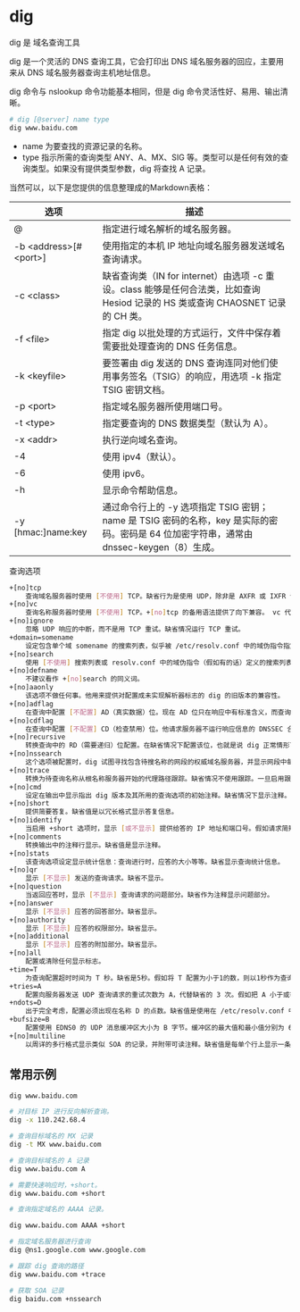 # dig

dig 是 域名查询工具

dig 是一个灵活的 DNS 查询工具，它会打印出 DNS 域名服务器的回应，主要用来从 DNS 域名服务器查询主机地址信息。

dig 命令与 nslookup 命令功能基本相同，但是 dig 命令灵活性好、易用、输出清晰。


```sh
# dig [@server] name type
dig www.baidu.com
```

- name 为要查找的资源记录的名称。
- type 指示所需的查询类型 ANY、A、MX、SIG 等。类型可以是任何有效的查询类型。如果没有提供类型参数，dig 将查找 A 记录。




当然可以，以下是您提供的信息整理成的Markdown表格：

| 选项           | 描述                                                                                                                   |
| -------------- | ---------------------------------------------------------------------------------------------------------------------- |
| @              | 指定进行域名解析的域名服务器。                                                                                          |
| -b \<address>[#\<port>] | 使用指定的本机 IP 地址向域名服务器发送域名查询请求。                                                                      |
| -c \<class>    | 缺省查询类（IN for internet）由选项 -c 重设。class 能够是任何合法类，比如查询 Hesiod 记录的 HS 类或查询 CHAOSNET 记录的 CH 类。     |
| -f \<file>     | 指定 dig 以批处理的方式运行，文件中保存着需要批处理查询的 DNS 任务信息。                                                 |
| -k \<keyfile>  | 要签署由 dig 发送的 DNS 查询连同对他们使用事务签名（TSIG）的响应，用选项 -k 指定 TSIG 密钥文档。                           |
| -p \<port>     | 指定域名服务器所使用端口号。                                                                                            |
| -t \<type>     | 指定要查询的 DNS 数据类型（默认为 A）。                                                                                |
| -x \<addr>     | 执行逆向域名查询。                                                                                                    |
| -4             | 使用 ipv4（默认）。                                                                                                   |
| -6             | 使用 ipv6。                                                                                                           |
| -h             | 显示命令帮助信息。                                                                                                    |
| -y [hmac:]name:key | 通过命令行上的 -y 选项指定 TSIG 密钥；name 是 TSIG 密码的名称，key 是实际的密码。密码是 64 位加密字符串，通常由 dnssec-keygen（8）生成。 |


查询选项

```sh
+[no]tcp
    查询域名服务器时使用 [不使用] TCP。缺省行为是使用 UDP，除非是 AXFR 或 IXFR 请求，才使用 TCP 连接。
+[no]vc
    查询名称服务器时使用 [不使用] TCP。+[no]tcp 的备用语法提供了向下兼容。 vc 代表虚电路。
+[no]ignore
    忽略 UDP 响应的中断，而不是用 TCP 重试。缺省情况运行 TCP 重试。
+domain=somename
    设定包含单个域 somename 的搜索列表，似乎被 /etc/resolv.conf 中的域伪指令指定，并且启用搜索列表处理，似乎给定了 +search 选项。
+[no]search
    使用 [不使用] 搜索列表或 resolv.conf 中的域伪指令（假如有的话）定义的搜索列表。缺省情况不使用搜索列表。
+[no]defname
    不建议看作 +[no]search 的同义词。
+[no]aaonly
    该选项不做任何事。他用来提供对配置成未实现解析器标志的 dig 的旧版本的兼容性。
+[no]adflag
    在查询中配置 [不配置] AD（真实数据）位。现在 AD 位只在响应中有标准含义，而查询中没有，但是出于完整性考虑在查询中这种性能能够配置。
+[no]cdflag
    在查询中配置 [不配置] CD（检查禁用）位。他请求服务器不运行响应信息的 DNSSEC 合法性。
+[no]recursive
    转换查询中的 RD（需要递归）位配置。在缺省情况下配置该位，也就是说 dig 正常情形下发送递归查询。当使用查询选项 +nssearch 或 +trace 时，递归自动禁用。
+[no]nssearch
    这个选项被配置时，dig 试图寻找包含待搜名称的网段的权威域名服务器，并显示网段中每台域名服务器的 SOA 记录。
+[no]trace
    转换为待查询名称从根名称服务器开始的代理路径跟踪。缺省情况不使用跟踪。一旦启用跟踪，dig 使用迭代查询解析待查询名称。他将按照从根服务器的参照，显示来自每台使用解析查询的服务器的应答。
+[no]cmd
    设定在输出中显示指出 dig 版本及其所用的查询选项的初始注释。缺省情况下显示注释。
+[no]short
    提供简要答复。缺省值是以冗长格式显示答复信息。
+[no]identify
    当启用 +short 选项时，显示 [或不显示] 提供给答的 IP 地址和端口号。假如请求简短格式应答，缺省情况不显示提供给答的服务器的源地址和端口号。
+[no]comments
    转换输出中的注释行显示。缺省值是显示注释。
+[no]stats
    该查询选项设定显示统计信息：查询进行时，应答的大小等等。缺省显示查询统计信息。
+[no]qr
    显示 [不显示] 发送的查询请求。缺省不显示。
+[no]question
    当返回应答时，显示 [不显示] 查询请求的问题部分。缺省作为注释显示问题部分。
+[no]answer
    显示 [不显示] 应答的回答部分。缺省显示。
+[no]authority
    显示 [不显示] 应答的权限部分。缺省显示。
+[no]additional
    显示 [不显示] 应答的附加部分。缺省显示。
+[no]all
    配置或清除任何显示标志。
+time=T
    为查询配置超时时间为 T 秒。缺省是5秒。假如将 T 配置为小于1的数，则以1秒作为查询超时时间。
+tries=A
    配置向服务器发送 UDP 查询请求的重试次数为 A，代替缺省的 3 次。假如把 A 小于或等于 0，则采用 1 为重试次数。
+ndots=D
    出于完全考虑，配置必须出现在名称 D 的点数。缺省值是使用在 /etc/resolv.conf 中的 ndots 语句定义的，或是 1，假如没有 ndots 语句的话。带更少点数的名称被解释为相对名称，并通过搜索列表中的域或文档 /etc/resolv.conf 中的域伪指令进行搜索。
+bufsize=B
    配置使用 EDNS0 的 UDP 消息缓冲区大小为 B 字节。缓冲区的最大值和最小值分别为 65535 和 0。超出这个范围的值自动舍入到最近的有效值。
+[no]multiline
    以周详的多行格式显示类似 SOA 的记录，并附带可读注释。缺省值是每单个行上显示一条记录，以便于电脑解析 dig 的输出。
```


## 常用示例

```sh
dig www.baidu.com

# 对目标 IP 进行反向解析查询。
dig -x 110.242.68.4

# 查询目标域名的 MX 记录
dig -t MX www.baidu.com

# 查询目标域名的 A 记录
dig www.baidu.com A

# 需要快速响应时，+short。
dig www.baidu.com +short

# 查询指定域名的 AAAA 记录。

dig www.baidu.com AAAA +short

# 指定域名服务器进行查询
dig @ns1.google.com www.google.com

# 跟踪 dig 查询的路径
dig www.baidu.com +trace

# 获取 SOA 记录
dig baidu.com +nssearch

```